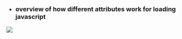 
- ### overview of how different attributes work for loading javascript

![](https://developer.mozilla.org/en-US/docs/Learn/JavaScript/First_steps/What_is_JavaScript/async-defer.jpg)
